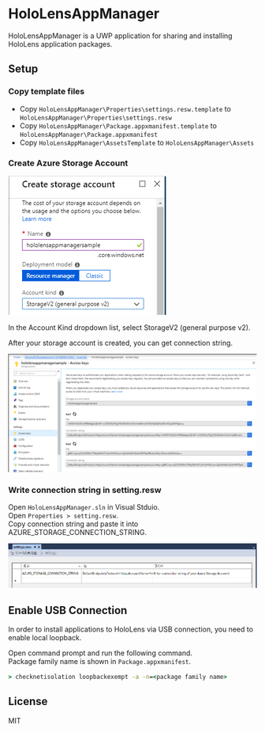 # HoloLensAppManager
HoloLensAppManager is a UWP application for sharing and installing HoloLens application packages.

## Setup
### Copy template files
- Copy `HoloLensAppManager\Properties\settings.resw.template` to `HoloLensAppManager\Properties\settings.resw`
- Copy `HoloLensAppManager\Package.appxmanifest.template` to `HoloLensAppManager\Package.appxmanifest`
- Copy `HoloLensAppManager\AssetsTemplate` to `HoloLensAppManager\Assets`

### Create Azure Storage Account
![Create Storage Account](https://github.com/HoloLabInc/HoloLensAppManager/blob/images/images/2018-09-08-15-27-05.png)

In the Account Kind dropdown list, select StorageV2 (general purpose v2).

After your storage account is created, you can get connection string.

![Connection String](https://github.com/HoloLabInc/HoloLensAppManager/blob/images/images/2018-09-08-15-33-17.png)

### Write connection string in setting.resw
Open `HoloLensAppManager.sln` in Visual Stduio.  
Open `Properties > setting.resw`.  
Copy connection string and paste it into AZURE_STORAGE_CONNECTION_STRING.

![Create Storage Account](https://github.com/HoloLabInc/HoloLensAppManager/blob/images/images/2018-09-08-15-51-30.png)

## Enable USB Connection
In order to install applications to HoloLens via USB connection, you need to enable local loopback.

Open command prompt and run the following command.  
Package family name is shown in `Package.appxmanifest`.

```bat
> checknetisolation loopbackexempt -a -n=<package family name>
```

## License
MIT
